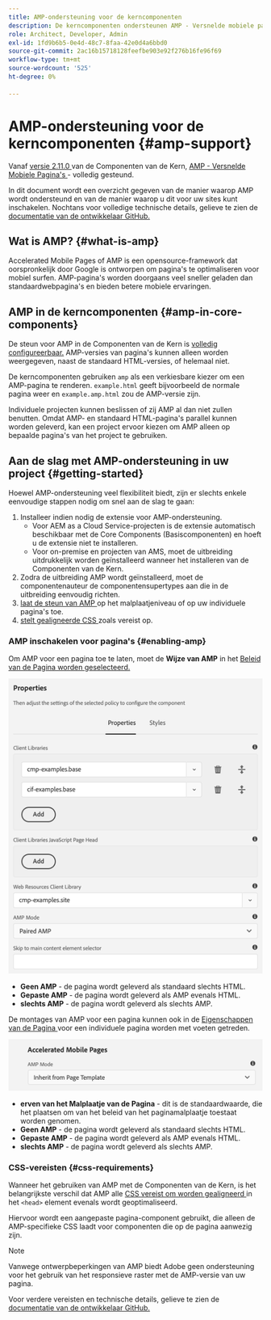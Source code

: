 ```yaml
---
title: AMP-ondersteuning voor de kerncomponenten
description: De kerncomponenten ondersteunen AMP - Versnelde mobiele pagina's
role: Architect, Developer, Admin
exl-id: 1fd9b6b5-0e4d-48c7-8faa-42e0d4a6bbd0
source-git-commit: 2ac16b15718128feefbe903e92f276b16fe96f69
workflow-type: tm+mt
source-wordcount: '525'
ht-degree: 0%

---
```


# AMP-ondersteuning voor de kerncomponenten {#amp-support}

Vanaf [ versie 2.11.0 ](/help/versions.md) van de Componenten van de Kern, [ AMP - Versnelde Mobiele Pagina&#39;s ](https://developers.google.com/amp) - volledig gesteund.

In dit document wordt een overzicht gegeven van de manier waarop AMP wordt ondersteund en van de manier waarop u dit voor uw sites kunt inschakelen. Nochtans voor volledige technische details, gelieve te zien de [ documentatie van de ontwikkelaar GitHub.](https://github.com/adobe/aem-core-wcm-components/tree/master/extensions/amp)

## Wat is AMP? {#what-is-amp}

Accelerated Mobile Pages of AMP is een opensource-framework dat oorspronkelijk door Google is ontworpen om pagina&#39;s te optimaliseren voor mobiel surfen. AMP-pagina&#39;s worden doorgaans veel sneller geladen dan standaardwebpagina&#39;s en bieden betere mobiele ervaringen.

## AMP in de kerncomponenten {#amp-in-core-components}

De steun voor AMP in de Componenten van de Kern is [ volledig configureerbaar.](#enabling-amp) AMP-versies van pagina&#39;s kunnen alleen worden weergegeven, naast de standaard HTML-versies, of helemaal niet.

De kerncomponenten gebruiken `amp` als een verkiesbare kiezer om een AMP-pagina te renderen. `example.html` geeft bijvoorbeeld de normale pagina weer en `example.amp.html` zou de AMP-versie zijn.

Individuele projecten kunnen beslissen of zij AMP al dan niet zullen benutten. Omdat AMP- en standaard HTML-pagina&#39;s parallel kunnen worden geleverd, kan een project ervoor kiezen om AMP alleen op bepaalde pagina&#39;s van het project te gebruiken.

## Aan de slag met AMP-ondersteuning in uw project {#getting-started}

Hoewel AMP-ondersteuning veel flexibiliteit biedt, zijn er slechts enkele eenvoudige stappen nodig om snel aan de slag te gaan:

1. Installeer indien nodig de extensie voor AMP-ondersteuning.
   * Voor AEM as a Cloud Service-projecten is de extensie automatisch beschikbaar met de Core Components (Basiscomponenten) en hoeft u de extensie niet te installeren.
   * Voor on-premise en projecten van AMS, moet de uitbreiding uitdrukkelijk worden geïnstalleerd wanneer het installeren van de Componenten van de Kern.
1. Zodra de uitbreiding AMP wordt geïnstalleerd, moet de componentenauteur de componentensupertypes aan die in de uitbreiding eenvoudig richten.
1. [ laat de steun van AMP ](#enabling-amp) op het malplaatjeniveau of op uw individuele pagina&#39;s toe.
1. [ stelt gealigneerde CSS ](#css-requirements) zoals vereist op.

### AMP inschakelen voor pagina&#39;s {#enabling-amp}

Om AMP voor een pagina toe te laten, moet de **Wijze van AMP** in het [ Beleid van de Pagina worden geselecteerd.](https://experienceleague.adobe.com/docs/experience-manager-cloud-service/sites/authoring/features/templates.html#editing-a-template-page-policy-template-author-developer)

![ de opties van het Beleid van het Beleid van de Pagina van AMP ](/help/assets/amp-policy.png)

* **Geen AMP** - de pagina wordt geleverd als standaard slechts HTML.
* **Gepaste AMP** - de pagina wordt geleverd als AMP evenals HTML.
* **slechts AMP** - de pagina wordt geleverd als slechts AMP.

De montages van AMP voor een pagina kunnen ook in de [ Eigenschappen van de Pagina ](https://experienceleague.adobe.com/docs/experience-manager-cloud-service/sites/authoring/fundamentals/page-properties.html) voor een individuele pagina worden met voeten getreden.

![ de Eigenschappen van de Pagina van AMP ](/help/assets/amp-page-properties.png)

* **erven van het Malplaatje van de Pagina** - dit is de standaardwaarde, die het plaatsen om van het beleid van het paginamalplaatje toestaat worden genomen.
* **Geen AMP** - de pagina wordt geleverd als standaard slechts HTML.
* **Gepaste AMP** - de pagina wordt geleverd als AMP evenals HTML.
* **slechts AMP** - de pagina wordt geleverd als slechts AMP.

### CSS-vereisten {#css-requirements}

Wanneer het gebruiken van AMP met de Componenten van de Kern, is het belangrijkste verschil dat AMP alle [ CSS vereist om worden gealigneerd ](including-clientlibs.md#inlining) in het `<head>` element evenals wordt geoptimaliseerd.

Hiervoor wordt een aangepaste pagina-component gebruikt, die alleen de AMP-specifieke CSS laadt voor componenten die op de pagina aanwezig zijn.

>[!NOTE]
>
>Vanwege ontwerpbeperkingen van AMP biedt Adobe geen ondersteuning voor het gebruik van het responsieve raster met de AMP-versie van uw pagina.

Voor verdere vereisten en technische details, gelieve te zien de [ documentatie van de ontwikkelaar GitHub.](https://github.com/adobe/aem-core-wcm-components/tree/master/extensions/amp)
